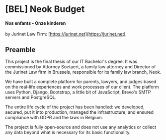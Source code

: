 # [BEL] Neok Budget

#### Nos enfants - Onze kinderen

by Jurinet Law Firm: [https://jurinet.net](https://jurinet.net)

## Preamble

This project is the final thesis of our IT Bachelor's degree. It was commissioned by Attorney Soetaert, a family law attorney and Director of the Jurinet Law firm in Brussels, responsible for its family law branch, Neok.

We have built a complete platform for parents, lawyers, and judges based on the real-life experiences and work processes of our client. The platform uses Python, Django, Bootstrap, a little bit of JavaScript, Brevo's SMTP servers and PostgreSQL.

The entire life cycle of the project has been handled: we developed, secured, put it into production, managed the infrastructure, and ensured compliance with GDPR and the laws in Belgium.

The project is fully open-source and does not use any analytics or collect any data beyond what is necessary for its basic functionality.

